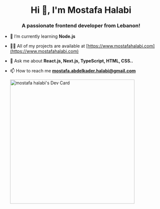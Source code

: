 <h1 align="center">Hi 👋, I'm Mostafa Halabi</h1>
<h3 align="center">A passionate frontend developer from Lebanon!</h3>

- 🌱 I’m currently learning **Node.js**

- 👨‍💻 All of my projects are available at [https://www.mostafahalabi.com](https://www.mostafahalabi.com)

- 💬 Ask me about **React.js, Next.js, TypeScript, HTML, CSS..**

- 📫 How to reach me **mostafa.abdelkader.halabi@gmail.com**

  <a href="https://app.daily.dev/MostafaHalabi">
  <img src="https://api.daily.dev/devcards/45e08494df11437f8affc7349e3fa65d.png?r=o85" width="400" alt="mostafa halabi's Dev Card"/>
 </a>

